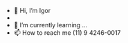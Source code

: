 - 👋 Hi, I’m Igor
- 
- 🌱 I’m currently learning ...
- 📫 How to reach me (11) 9 4246-0017

<!---
Igbooy/Igbooy is a ✨ special ✨ repository because its `README.md` (this file) appears on your GitHub profile.
You can click the Preview link to take a look at your changes.
--->
